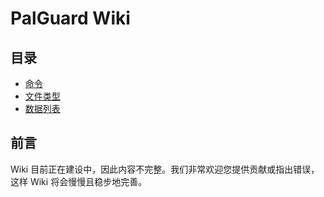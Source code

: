 # PalGuard Wiki

## 目录

- [命令](Commands/README_ZH_CN.md)
- [文件类型](./Files/README_ZH_CN.md)
- [数据列表](./Data%20Lists/README_ZH_CN.md)
  
</details>

## 前言
Wiki 目前正在建设中，因此内容不完整。我们非常欢迎您提供贡献或指出错误，这样 Wiki 将会慢慢且稳步地完善。
